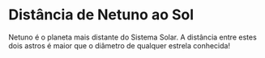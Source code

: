# Distância de Netuno ao Sol

Netuno é o planeta mais distante do Sistema Solar. A distância entre estes dois
astros é maior que o diâmetro de qualquer estrela conhecida!
